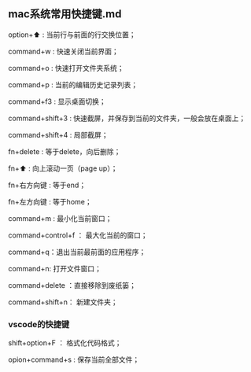 ## mac系统常用快捷键.md

option+⬆️ : 当前行与前面的行交换位置；

command+w :  快速关闭当前界面；

command+o : 快速打开文件夹系统；

command+p : 当前的编辑历史记录列表；

command+f3 : 显示桌面切换；

command+shift+3 : 快速截屏，并保存到当前的文件夹，一般会放在桌面上；

command+shift+4 : 局部截屏；

fn+delete : 等于delete，向后删除；

fn+⬆️ : 向上滚动一页（page up）；

fn+右方向键 : 等于end；

fn+左方向键 : 等于home；

command+m : 最小化当前窗口；

command+control+f ： 最大化当前的窗口；

command+q：退出当前最前面的应用程序；

command+n: 打开文件窗口；

command+delete ：直接移除到废纸篓；

command+shift+n： 新建文件夹；





### vscode的快捷键

shift+option+F ： 格式化代码格式；

opion+command+s : 保存当前全部文件；



